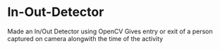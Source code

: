 # In-Out-Detector
Made an In/Out Detector using OpenCV
Gives entry or exit of a person captured on camera alongwith the time of the activity
